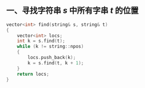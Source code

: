 ## 一、寻找字符串 $s$ 中所有字串 $t$ 的位置

```c++
vector<int> find(string& s, string& t)
{
    vector<int> locs;
    int k = s.find(t);
    while (k != string::npos)
    {
        locs.push_back(k);
    	k = s.find(t, k + 1);
    }
    return locs;
}
```